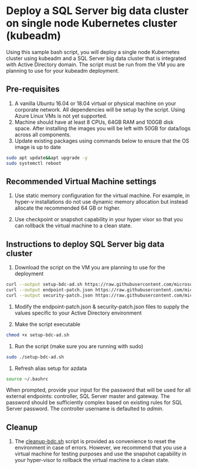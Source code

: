 
# Deploy a SQL Server big data cluster on single node Kubernetes cluster (kubeadm)

Using this sample bash script, you will deploy a single node Kubernetes cluster using kubeadm and a SQL Server big data cluster that is integrated with Active Directory domain. The script must be run from the VM you are planning to use for your kubeadm deployment.

## Pre-requisites

1. A vanilla Ubuntu 16.04 or 18.04 virtual or physical machine on your corporate network. All dependencies will be setup by the script. Using Azure Linux VMs is not yet supported.
1. Machine should have at least 8 CPUs, 64GB RAM and 100GB disk space. After installing the images you will be left with 50GB for data/logs across all components.
1. Update existing packages using commands below to ensure that the OS image is up to date

``` bash
sudo apt update&&apt upgrade -y
sudo systemctl reboot
```

## Recommended Virtual Machine settings

1. Use static memory configuration for the virtual machine. For example, in hyper-v installations do not use dynamic memory allocation but instead allocate the recommended 64 GB or higher.

1. Use checkpoint or snapshot capability in your hyper visor so that you can rollback the virtual machine to a clean state.

## Instructions to deploy SQL Server big data cluster

1. Download the script on the VM you are planning to use for the deployment

``` bash
curl --output setup-bdc-ad.sh https://raw.githubusercontent.com/microsoft/sql-server-samples/master/samples/features/sql-big-data-cluster/deployment/kubeadm/ubuntu-single-node-vm-ad/setup-bdc-ad.sh
curl --output endpoint-patch.json https://raw.githubusercontent.com/microsoft/sql-server-samples/master/samples/features/sql-big-data-cluster/deployment/kubeadm/ubuntu-single-node-vm-ad/endpoint-patch.json
curl --output security-patch.json https://raw.githubusercontent.com/microsoft/sql-server-samples/master/samples/features/sql-big-data-cluster/deployment/kubeadm/ubuntu-single-node-vm-ad/security-patch.json
```

1. Modify the endpoint-patch.json & security-patch.json files to supply the values specific to your Active Directory environment

1. Make the script executable

``` bash
chmod +x setup-bdc-ad.sh
```

1. Run the script (make sure you are running with sudo)

``` bash
sudo ./setup-bdc-ad.sh
```

1. Refresh alias setup for azdata

``` bash
source ~/.bashrc
```

When prompted, provide your input for the password that will be used for all external endpoints: controller, SQL Server master and gateway. The password should be sufficiently complex based on existing rules for SQL Server password. The controller username is defaulted to *admin*.

## Cleanup

1. The [cleanup-bdc.sh](cleanup-bdc.sh/) script is provided as convenience to reset the environment in case of errors. However, we recommend that you use a virtual machine for testing purposes and use the snapshot capability in your hyper-visor to rollback the virtual machine to a clean state.
